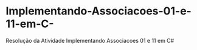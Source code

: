 # Implementando-Associacoes-01-e-11-em-C-
Resolução da Atividade Implementando Associacoes 01 e 11 em C#
